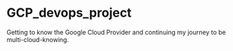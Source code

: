 # GCP_devops_project
Getting to know the Google Cloud Provider and continuing my journey to be multi-cloud-knowing.
